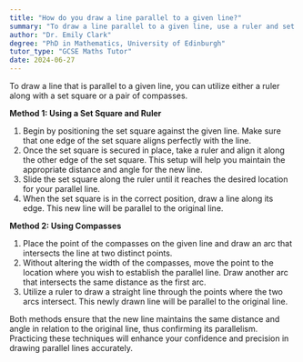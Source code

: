 ```yaml
---
title: "How do you draw a line parallel to a given line?"
summary: "To draw a line parallel to a given line, use a ruler and set square or a pair of compasses."
author: "Dr. Emily Clark"
degree: "PhD in Mathematics, University of Edinburgh"
tutor_type: "GCSE Maths Tutor"
date: 2024-06-27
---
```


To draw a line that is parallel to a given line, you can utilize either a ruler along with a set square or a pair of compasses.

**Method 1: Using a Set Square and Ruler**

1. Begin by positioning the set square against the given line. Make sure that one edge of the set square aligns perfectly with the line.
2. Once the set square is secured in place, take a ruler and align it along the other edge of the set square. This setup will help you maintain the appropriate distance and angle for the new line.
3. Slide the set square along the ruler until it reaches the desired location for your parallel line.
4. When the set square is in the correct position, draw a line along its edge. This new line will be parallel to the original line.

**Method 2: Using Compasses**

1. Place the point of the compasses on the given line and draw an arc that intersects the line at two distinct points.
2. Without altering the width of the compasses, move the point to the location where you wish to establish the parallel line. Draw another arc that intersects the same distance as the first arc.
3. Utilize a ruler to draw a straight line through the points where the two arcs intersect. This newly drawn line will be parallel to the original line.

Both methods ensure that the new line maintains the same distance and angle in relation to the original line, thus confirming its parallelism. Practicing these techniques will enhance your confidence and precision in drawing parallel lines accurately.
    